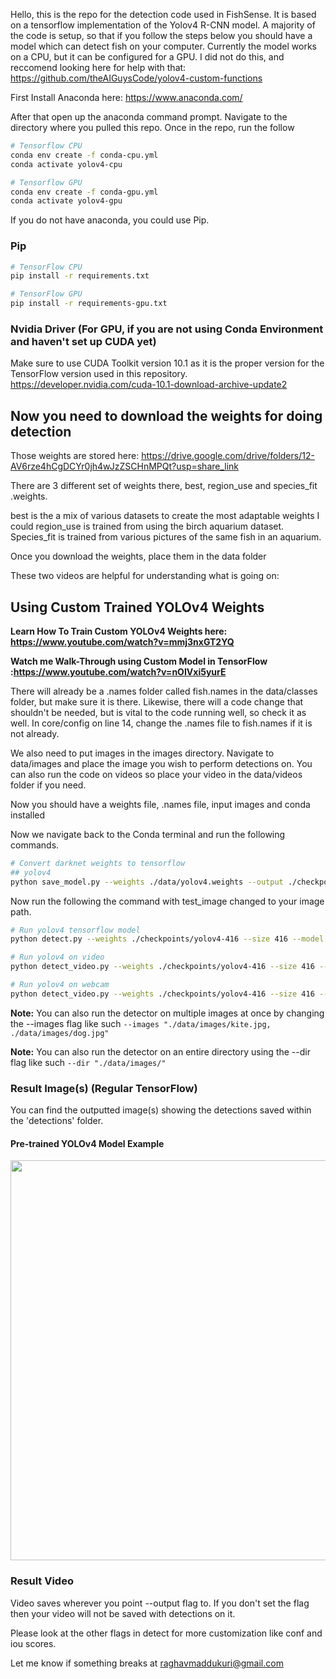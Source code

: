 Hello, this is the repo for the detection code used in FishSense. It is based on a tensorflow implementation of the Yolov4 R-CNN model. A majority of the code is setup, so that if you follow the steps below you should have a model which can detect fish on your computer. Currently the model works on a CPU, but it can be configured for a GPU. I did not do this, and reccomend looking here for help with that: https://github.com/theAIGuysCode/yolov4-custom-functions

First Install Anaconda here: https://www.anaconda.com/

After that open up the anaconda command prompt. Navigate to the directory where you pulled this repo. Once in the repo, run the follow
```bash
# Tensorflow CPU
conda env create -f conda-cpu.yml
conda activate yolov4-cpu

# Tensorflow GPU
conda env create -f conda-gpu.yml
conda activate yolov4-gpu
```
If you do not have anaconda, you could use Pip.

### Pip
```bash
# TensorFlow CPU
pip install -r requirements.txt

# TensorFlow GPU
pip install -r requirements-gpu.txt
```
### Nvidia Driver (For GPU, if you are not using Conda Environment and haven't set up CUDA yet)
Make sure to use CUDA Toolkit version 10.1 as it is the proper version for the TensorFlow version used in this repository.
https://developer.nvidia.com/cuda-10.1-download-archive-update2

## Now you need to download the weights for doing detection
Those weights are stored here:
https://drive.google.com/drive/folders/12-AV6rze4hCgDCYr0jh4wJzZSCHnMPQt?usp=share_link

There are 3 different set of weights there, best, region_use and species_fit .weights.

best is the a mix of various datasets to create the most adaptable weights I could
region_use is trained from using the birch aquarium dataset.
Species_fit is trained from various pictures of the same fish in an aquarium.

Once you download the weights, place them in the data folder

These two videos are helpful for understanding what is going on:

## Using Custom Trained YOLOv4 Weights
<strong>Learn How To Train Custom YOLOv4 Weights here: https://www.youtube.com/watch?v=mmj3nxGT2YQ </strong>

<strong>Watch me Walk-Through using Custom Model in TensorFlow :https://www.youtube.com/watch?v=nOIVxi5yurE </strong>

There will already be a .names folder called fish.names in the data/classes folder, but make sure it is there.
Likewise, there will a code change that shouldn't be needed, but is vital to the code running well, so check it as well. In core/config on line 14, change the .names file to fish.names if it is not already.

We also need to put images in the images directory. Navigate to data/images and place the image you wish to perform detections on.
You can also run the code on videos so place your video in the data/videos folder if you need.

Now you should have a weights file, .names file, input images and conda installed

Now we navigate back to the Conda terminal and run the following commands.

```bash
# Convert darknet weights to tensorflow
## yolov4
python save_model.py --weights ./data/yolov4.weights --output ./checkpoints/yolov4-416 --input_size 416 --model yolov4

```
Now run the following the command with test_image changed to your image path.

```bash
# Run yolov4 tensorflow model
python detect.py --weights ./checkpoints/yolov4-416 --size 416 --model yolov4 --images ./data/images/test_image.jpg

# Run yolov4 on video
python detect_video.py --weights ./checkpoints/yolov4-416 --size 416 --model yolov4 --video ./data/video/test_video.mp4 --output ./detections/results.avi

# Run yolov4 on webcam
python detect_video.py --weights ./checkpoints/yolov4-416 --size 416 --model yolov4 --video 0 --output ./detections/results.avi

```
<strong>Note:</strong> You can also run the detector on multiple images at once by changing the --images flag like such ``--images "./data/images/kite.jpg, ./data/images/dog.jpg"``

<strong>Note:</strong> You can also run the detector on an entire directory using the --dir flag like such ``--dir "./data/images/"``


### Result Image(s) (Regular TensorFlow)
You can find the outputted image(s) showing the detections saved within the 'detections' folder.
#### Pre-trained YOLOv4 Model Example
<p align="center"><img src="data/helpers/result.png" width="640"\></p>

### Result Video
Video saves wherever you point --output flag to. If you don't set the flag then your video will not be saved with detections on it.

Please look at the other flags in detect for more customization like conf and iou scores.

Let me know if something breaks at raghavmaddukuri@gmail.com